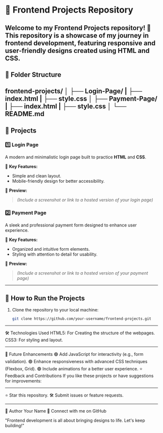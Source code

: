 # 🌟 Frontend Projects Repository  

Welcome to my **Frontend Projects** repository! 🎉  
This repository is a showcase of my journey in **frontend development**, featuring responsive and user-friendly designs created using **HTML** and **CSS**.  
---

## 📂 Folder Structure  
frontend-projects/ 
│
├── Login-Page/ 
|      ├── index.html 
|      ├── style.css 
│
├── Payment-Page/ 
|      ├── index.html 
|      ├── style.css 
│ 
└── README.md
---
## 🚀 Projects  

### 1️⃣ **Login Page**  
A modern and minimalistic login page built to practice **HTML** and **CSS**.  

📌 **Key Features:**  
- Simple and clean layout.  
- Mobile-friendly design for better accessibility.  

📸 **Preview:**  
> *(Include a screenshot or link to a hosted version of your login page)*  

### 2️⃣ **Payment Page**  
A sleek and professional payment form designed to enhance user experience.  

📌 **Key Features:**  
- Organized and intuitive form elements.  
- Styling with attention to detail for usability.  

📸 **Preview:**  
> *(Include a screenshot or link to a hosted version of your payment page)*  

---

## 🔧 How to Run the Projects  

1. Clone the repository to your local machine:  
   ```bash
   git clone https://github.com/your-username/frontend-projects.git
<hr>
🛠 Technologies Used
HTML5: For Creating the structure of the webpages.
CSS3: For styling and layout.
<hr>
🌱 Future Enhancements
🟢 Add JavaScript for interactivity (e.g., form validation).
🟢 Enhance responsiveness with advanced CSS techniques (Flexbox, Grid).
🟢 Include animations for a better user experience.
⭐ Feedback and Contributions
If you like these projects or have suggestions for improvements:
<hr>
⭐ Star this repository.
🛠 Submit issues or feature requests.
<hr>
👤 Author
Your Name
💼 Connect with me on GitHub

"Frontend development is all about bringing designs to life. Let's keep building!"


